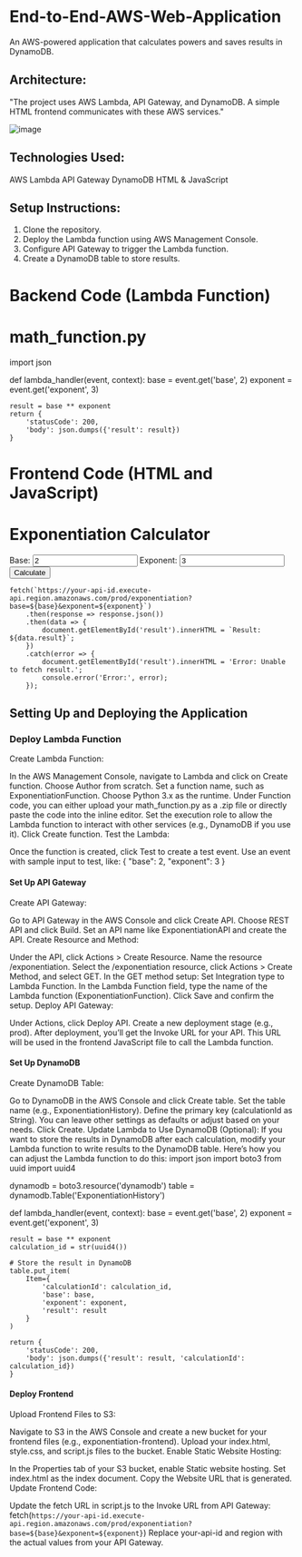 # End-to-End-AWS-Web-Application
An AWS-powered application that calculates powers and saves results in DynamoDB.

## Architecture:
"The project uses AWS Lambda, API Gateway, and DynamoDB. A simple HTML frontend communicates with these AWS services."

![image](https://github.com/user-attachments/assets/89b23126-24ba-4829-988a-c49290975087)


## Technologies Used:
AWS Lambda
API Gateway
DynamoDB
HTML & JavaScript

## Setup Instructions:
1. Clone the repository.
2. Deploy the Lambda function using AWS Management Console.
3. Configure API Gateway to trigger the Lambda function.
4. Create a DynamoDB table to store results.

# Backend Code (Lambda Function)
# math_function.py

import json

def lambda_handler(event, context):
    base = event.get('base', 2)
    exponent = event.get('exponent', 3)
    
    result = base ** exponent
    return {
        'statusCode': 200,
        'body': json.dumps({'result': result})
    }

# Frontend Code (HTML and JavaScript)
<!DOCTYPE html>
<html lang="en">
<head>
    <meta charset="UTF-8">
    <meta name="viewport" content="width=device-width, initial-scale=1.0">
    <link rel="stylesheet" href="style.css">
</head>
<body>
    <div class="container">
        <h1>Exponentiation Calculator</h1>
        <form id="exponentiationForm">
            <label for="base">Base:</label>
            <input type="number" id="base" name="base" value="2">
            <label for="exponent">Exponent:</label>
            <input type="number" id="exponent" name="exponent" value="3">
            <button type="submit">Calculate</button>
        </form>
        <div id="result"></div>
    </div>
    <script src="script.js"></script>
</body>
</html>

    
    fetch(`https://your-api-id.execute-api.region.amazonaws.com/prod/exponentiation?base=${base}&exponent=${exponent}`)
        .then(response => response.json())
        .then(data => {
            document.getElementById('result').innerHTML = `Result: ${data.result}`;
        })
        .catch(error => {
            document.getElementById('result').innerHTML = 'Error: Unable to fetch result.';
            console.error('Error:', error);
        });

## Setting Up and Deploying the Application
### Deploy Lambda Function
Create Lambda Function:

In the AWS Management Console, navigate to Lambda and click on Create function.
Choose Author from scratch.
Set a function name, such as ExponentiationFunction.
Choose Python 3.x as the runtime.
Under Function code, you can either upload your math_function.py as a .zip file or directly paste the code into the inline editor.
Set the execution role to allow the Lambda function to interact with other services (e.g., DynamoDB if you use it).
Click Create function.
Test the Lambda:

Once the function is created, click Test to create a test event.
Use an event with sample input to test, like:
{
  "base": 2,
  "exponent": 3
}

#### Set Up API Gateway
Create API Gateway:

Go to API Gateway in the AWS Console and click Create API.
Choose REST API and click Build.
Set an API name like ExponentiationAPI and create the API.
Create Resource and Method:

Under the API, click Actions > Create Resource.
Name the resource /exponentiation.
Select the /exponentiation resource, click Actions > Create Method, and select GET.
In the GET method setup:
Set Integration type to Lambda Function.
In the Lambda Function field, type the name of the Lambda function (ExponentiationFunction).
Click Save and confirm the setup.
Deploy API Gateway:

Under Actions, click Deploy API.
Create a new deployment stage (e.g., prod).
After deployment, you’ll get the Invoke URL for your API. This URL will be used in the frontend JavaScript file to call the Lambda function.

#### Set Up DynamoDB
Create DynamoDB Table:

Go to DynamoDB in the AWS Console and click Create table.
Set the table name (e.g., ExponentiationHistory).
Define the primary key (calculationId as String).
You can leave other settings as defaults or adjust based on your needs.
Click Create.
Update Lambda to Use DynamoDB (Optional): If you want to store the results in DynamoDB after each calculation, modify your Lambda function to write results to the DynamoDB table. Here’s how you can adjust the Lambda function to do this:
import json
import boto3
from uuid import uuid4

dynamodb = boto3.resource('dynamodb')
table = dynamodb.Table('ExponentiationHistory')

def lambda_handler(event, context):
    base = event.get('base', 2)
    exponent = event.get('exponent', 3)
    
    result = base ** exponent
    calculation_id = str(uuid4())
    
    # Store the result in DynamoDB
    table.put_item(
        Item={
            'calculationId': calculation_id,
            'base': base,
            'exponent': exponent,
            'result': result
        }
    )
    
    return {
        'statusCode': 200,
        'body': json.dumps({'result': result, 'calculationId': calculation_id})
    }

#### Deploy Frontend
Upload Frontend Files to S3:

Navigate to S3 in the AWS Console and create a new bucket for your frontend files (e.g., exponentiation-frontend).
Upload your index.html, style.css, and script.js files to the bucket.
Enable Static Website Hosting:

In the Properties tab of your S3 bucket, enable Static website hosting.
Set index.html as the index document.
Copy the Website URL that is generated.
Update Frontend Code:

Update the fetch URL in script.js to the Invoke URL from API Gateway:
fetch(`https://your-api-id.execute-api.region.amazonaws.com/prod/exponentiation?base=${base}&exponent=${exponent}`)
Replace your-api-id and region with the actual values from your API Gateway.

